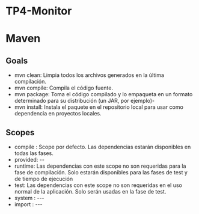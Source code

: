 # TP4-Monitor

# Maven
## Goals

- mvn clean: Limpia todos los archivos generados en la última compilación.
- mvn compile: Compila el código fuente.
- mvn package: Toma el código compilado y lo empaqueta en un formato determinado para su distribución (un JAR, por ejemplo)-
- mvn install: Instala el paquete en el repositorio local para usar como dependencia en proyectos locales.

## Scopes

- compile : Scope por defecto. Las dependencias estarán disponibles en todas las fases.
- provided: --
- runtime: Las dependencias con este scope no son requeridas para la fase de compilación.
Solo estarán disponibles para las fases de test y de tiempo de ejecución
- test:  Las dependencias con este scope no son requeridas en el uso normal de la aplicación. Solo serán usadas en la fase de test.
- system : ---
- import : ---
